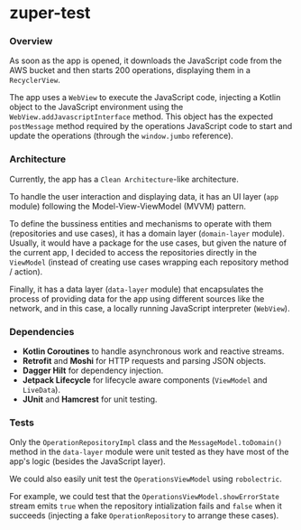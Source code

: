 # zuper-test

### Overview

As soon as the app is opened, it downloads the JavaScript code from the AWS bucket and then starts 200 operations, displaying them in a `RecyclerView`.

The app uses a `WebView` to execute the JavaScript code, injecting a Kotlin object to the JavaScript environment using the `WebView.addJavascriptInterface` method. This object has the expected `postMessage` method required by the operations JavaScript code to start and update the operations (through the `window.jumbo` reference).

### Architecture
Currently, the app has a `Clean Architecture`-like architecture.

To handle the user interaction and displaying data, it has an UI layer (`app` module) following the Model-View-ViewModel (MVVM) pattern.

To define the bussiness entities and mechanisms to operate with them (repositories and use cases), it has a domain layer (`domain-layer` module). Usually, it would have a package for the use cases, but given the nature of the current app, I decided to access the repositories directly in the `ViewModel` (instead of creating use cases wrapping each repository method / action). 

Finally, it has a data layer (`data-layer` module) that encapsulates the process of providing data for the app using different sources like the network, and in this case, a locally running JavaScript interpreter (`WebView`).

### Dependencies
- **Kotlin Coroutines** to handle asynchronous work and reactive streams.
- **Retrofit** and **Moshi** for HTTP requests and parsing JSON objects.
- **Dagger Hilt** for dependency injection.
- **Jetpack Lifecycle** for lifecycle aware components (`ViewModel` and `LiveData`).
- **JUnit** and **Hamcrest** for unit testing.

### Tests
Only the `OperationRepositoryImpl` class and the `MessageModel.toDomain()` method in the `data-layer` module were unit tested as they have most of the app's logic (besides the JavaScript layer).

We could also easily unit test the `OperationsViewModel` using `robolectric`. 

For example, we could test that the `OperationsViewModel.showErrorState` stream emits `true` when the repository intialization fails and `false` when it succeeds (injecting a fake `OperationRepository` to arrange these cases).
